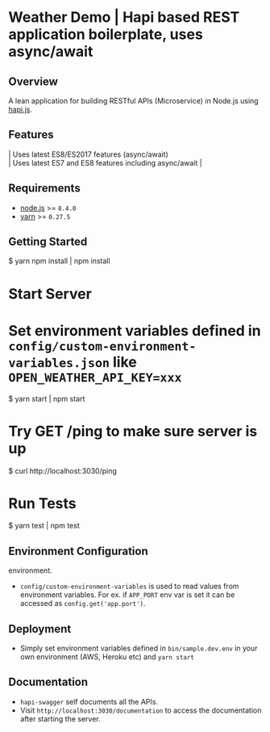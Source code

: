 # Weather Demo | Hapi based REST application boilerplate, uses async/await
## Overview

A lean application for building RESTful APIs (Microservice) in Node.js using [hapi.js](https://github.com/hapijs/hapi).

## Features          
| Uses latest ES8/ES2017 features (async/await)                                                   
| Uses latest ES7 and ES8 features including async/await  |
## Requirements
 - [node.js](https://nodejs.org/en/download/current/) >= `8.4.0`
 - [yarn](https://yarnpkg.com/en/docs/install) >= `0.27.5`
 
## Getting Started
 $ yarn npm install | npm install
# Start Server
# Set environment variables defined in `config/custom-environment-variables.json` like `OPEN_WEATHER_API_KEY=xxx`
$ yarn start |  npm start

# Try GET /ping to make sure server is up
$ curl http://localhost:3030/ping

# Run Tests
$ yarn test | npm test

## Environment Configuration
environment.
- `config/custom-environment-variables` is used to read values from environment variables. For ex. if `APP_PORT` env var is set it can be accessed as `config.get('app.port')`.

## Deployment
- Simply set environment variables defined in `bin/sample.dev.env` in your own environment (AWS, Heroku etc) and `yarn start`

## Documentation
- `hapi-swagger` self documents all the APIs.
- Visit `http://localhost:3030/documentation` to access the documentation after starting the server.
